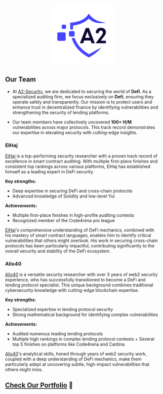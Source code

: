 <p align="center">
  <img src="../A2.png" alt="A2 Security Logo" width="200"/>
</p>

## Our Team

- At [A2-Security](https://a2sec.io), we are dedicated to securing the world of **Defi**. As a specialized auditing firm, we focus exclusively on **Defi**, ensuring they operate safely and transparently. Our mission is to protect users and enhance trust in decentralized finance  by identifying vulnerabilities and strengthening the security of lending platforms.

- Our team members have collectively uncovered **100+ H/M** vulnerabilities across major protocols. This track record demonstrates our expertise in elevating security with cutting-edge insights.

### ElHaj

[ElHaj](https://x.com/el_hajin) is a top-performing security researcher with a proven track record of excellence in smart contract auditing. With multiple first-place finishes and consistent top rankings across various platforms, ElHaj has established himself as a leading expert in DeFi security.

**Key strengths:**
- Deep expertise in securing DeFi and cross-chain protocols
- Advanced knowledge of Solidity and low-level Yul

**Achievements:**
- Multiple first-place finishes in high-profile auditing contests
- Recognized member of the Code4rena pro league

[ElHaj](https://x.com/el_hajin)'s comprehensive understanding of DeFi mechanics, combined with his mastery of smart contract languages, enables him to identify critical vulnerabilities that others might overlook. His work in securing cross-chain protocols has been particularly impactful, contributing significantly to the overall security and stability of the DeFi ecosystem.

### Alix40

[Alix40](https://x.com/AliX__40) is a versatile security researcher with over 3 years of web2 security experience, who has successfully transitioned to become a DeFi and lending protocol specialist. This unique background combines traditional cybersecurity knowledge with cutting-edge blockchain expertise.

**Key strengths:**
- Specialized expertise in lending protocol security
- Strong mathematical background for identifying complex vulnerabilities

**Achievements:**
- Audited numerous leading lending protocols
- Multiple high rankings in complex lending protocol contests + Several top 5 finishes on platforms like Code4rena and Cantina

[Alix40](https://x.com/AliX__40)'s analytical skills, honed through years of web2 security work, coupled with a deep understanding of DeFi mechanics, make them particularly adept at uncovering subtle, high-impact vulnerabilities that others might miss. 


## [Check Our Portfolio](https://github.com/A2-Security/.github) 👋

